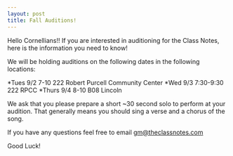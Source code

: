 ```yaml
---
layout: post
title: Fall Auditions!
---
```


Hello Cornellians!! If you are interested in auditioning for the Class Notes, here is the information you need to know!

We will be holding auditions on the following dates in the following locations:

*Tues 9/2 7-10 222 Robert Purcell Community Center
*Wed 9/3 7:30-9:30 222 RPCC
*Thurs 9/4 8-10 B08 Lincoln

We ask that you please prepare a short ~30 second solo to perform at your audition. That generally means you should sing a verse and a chorus of the song.

If you have any questions feel free to email gm@theclassnotes.com

Good Luck!

